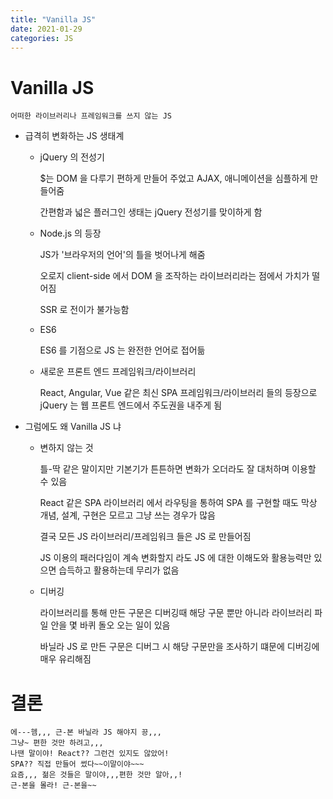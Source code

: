 ```yaml
---
title: "Vanilla JS"
date: 2021-01-29
categories: JS
---
```


# Vanilla JS

    어떠한 라이브러리나 프레임워크를 쓰지 않는 JS

- 급격히 변화하는 JS 생태계

  - jQuery 의 전성기

    $는 DOM 을 다루기 편하게 만들어 주었고 AJAX, 애니메이션을 심플하게 만들어줌

    간편함과 넓은 플러그인 생태는 jQuery 전성기를 맞이하게 함

  - Node.js 의 등장

    JS가 '브라우저의 언어'의 틀을 벗어나게 해줌

    오로지 client-side 에서 DOM 을 조작하는 라이브러리라는 점에서 가치가 떨어짐

    SSR 로 전이가 불가능함

  - ES6

    ES6 를 기점으로 JS 는 완전한 언어로 접어듦

  - 새로운 프론트 엔드 프레임워크/라이브러리

    React, Angular, Vue 같은 최신 SPA 프레임워크/라이브러리 들의 등장으로 jQuery 는 웹 프론트 엔드에서 주도권을 내주게 됨

- 그럼에도 왜 Vanilla JS 냐

  - 변하지 않는 것

    틀-딱 같은 말이지만 기본기가 튼튼하면 변화가 오더라도 잘 대처하며 이용할 수 있음

    React 같은 SPA 라이브러리 에서 라우팅을 통하여 SPA 를 구현할 때도 막상 개념, 설계, 구현은 모르고 그냥 쓰는 경우가 많음

    결국 모든 JS 라이브러리/프레임워크 들은 JS 로 만들어짐

    JS 이용의 패러다임이 계속 변화할지 라도 JS 에 대한 이해도와 활용능력만 있으면 습득하고 활용하는데 무리가 없음

  - 디버깅

    라이브러리를 통해 만든 구문은 디버깅때 해당 구문 뿐만 아니라 라이브러리 파일 안을 몇 바퀴 돌오 오는 일이 있음

    바닐라 JS 로 만든 구문은 디버그 시 해당 구문만을 조사하기 떄문에 디버깅에 매우 유리해짐

# 결론

    에---헴,,, 근-본 바닐라 JS 해야지 끙,,,
    그냥~ 편한 것만 하려고,,,
    나땐 말이야! React?? 그런건 있지도 않았어!
    SPA?? 직접 만들어 썼다~~이말이야~~~
    요즘,,, 젊은 것들은 말이야,,,편한 것만 알아,,!
    근-본을 몰라! 근-본을~~
